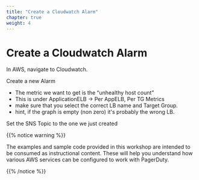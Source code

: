 ```yaml
---
title: "Create a Cloudwatch Alarm"
chapter: true
weight: 4
---
```


# Create a Cloudwatch Alarm

In AWS, navigate to Cloudwatch.

Create a new Alarm

- The metric we want to get is the “unhealthy host count”
- This is under ApplicationELB -> Per AppELB, Per TG Metrics
- make sure that you select the correct LB name and Target Group.
- hint, if the graph is empty (non zero) it's probably the wrong LB.

Set the SNS Topic to the one we just created


{{% notice warning %}}
<p style='text-align: left;'>
The examples and sample code provided in this workshop are intended to be consumed as instructional content. These will help you understand how various AWS services can be configured to work with PagerDuty.
</p>
{{% /notice %}}